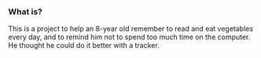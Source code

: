 ### What is?
This is a project to help an 8-year old remember to read and eat vegetables every day, and to remind him not to spend too much time on the computer. He thought he could do it better with a tracker.